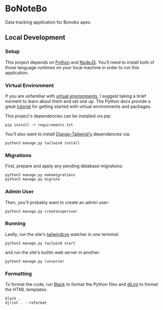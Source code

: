 # BoNoteBo

Data tracking application for Bonobo apes.

## Local Development

### Setup

This project depends on [Python](https://www.python.org/) and [NodeJS](https://nodejs.org/en).
You'll need to install both of those language runtimes on your local machine in order to run this application.

### Virtual Environment

If you are unfamiliar with [virtual environments](https://docs.python.org/3/library/venv.html), I suggest taking a brief moment to learn about them and set one up.
The Python docs provide a great [tutorial](https://docs.python.org/3/tutorial/venv.html) for getting started with virtual environments and packages.

This project's dependencies can be installed via pip:

```
pip install -r requirements.txt
```

You'll also want to install [Django-Tailwind's](https://django-tailwind.readthedocs.io/en/latest/installation.html) dependencies via:

```
python3 manage.py tailwind install
```

### Migrations

First, prepare and apply any pending database migrations:

```
python3 manage.py makemigrations
python3 manage.py migrate
```

### Admin User

Then, you'll probably want to create an admin user:

```
python3 manage.py createsuperuser
```

### Running

Lastly, run the site's [tailwindcss](https://tailwindcss.com/) watcher in one terminal:

```
python3 manage.py tailwind start
```

and run the site's builtin web server in another:

```
python3 manage.py runserver
```

### Formatting

To format the code, run [Black](https://github.com/psf/black) to format the Python files and [djLint](https://www.djlint.com/) to format the HTML templates:

```
black .
djlint . --reformat
```
